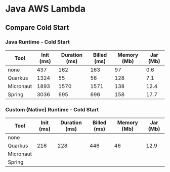 # Java AWS Lambda

## Compare Cold Start

### Java Runtime - Cold Start
| Tool      | Init (ms) | Duration (ms) | Billed (ms) | Memory (Mb) | Jar (Mb) |
|-----------|-----------|---------------|-------------|-------------|----------|
| none      | 437       | 162           | 163         | 97          | 0.6      |
| Quarkus   | 1324      | 55            | 56          | 128         | 7.1      |
| Micronaut | 1893      | 1570          | 1571        | 138         | 12.4     |
| Spring    | 3036      | 695           | 696         | 158         | 17.7     |

### Custom (Native) Runtime - Cold Start
| Tool      | Init (ms) | Duration (ms) | Billed (ms) | Memory (Mb) | Jar (Mb) |
|-----------|-----------|---------------|-------------|-------------|----------|
| none      |           |               |             |             |          |
| Quarkus   | 216       | 228           | 446         | 46          | 12.9     |
| Micronaut |           |               |             |             |          |
| Spring    |           |               |             |             |          |